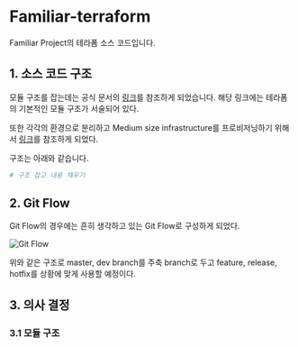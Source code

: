 # Familiar-terraform

Familiar Project의 테라폼 소스 코드입니다.

## 1. 소스 코드 구조

모듈 구조를 잡는데는 공식 문서의 [링크](https://developer.hashicorp.com/terraform/language/modules/develop/structure)를 참조하게 되었습니다. 해당 링크에는 테라폼의 기본적인 모듈 구조가 서술되어 있다.

또한 각각의 환경으로 분리하고 Medium size infrastructure를 프로비저닝하기 위해서 [링크](https://ibatulanand.medium.com/the-right-way-to-structure-terraform-project-89a52d67e510)를 참조하게 되었다.

구조는 아래와 같습니다.

```Bash
# 구조 잡고 내용 채우기

```


## 2. Git Flow

Git Flow의 경우에는 흔히 생각하고 있는 Git Flow로 구성하게 되었다.

![Git Flow](https://wac-cdn.atlassian.com/dam/jcr:a13c18d6-94f3-4fc4-84fb-2b8f1b2fd339/01%20How%20it%20works.svg?cdnVersion=1874)

위와 같은 구조로 master, dev branch를 주축 branch로 두고 feature, release, hotfix를 상황에 맞게 사용할 예정이다.


## 3. 의사 결정

### 3.1 모듈 구조

### 